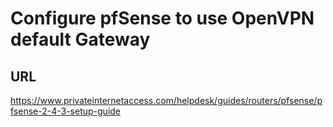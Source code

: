 # Configure pfSense to use OpenVPN default Gateway

## URL
https://www.privateinternetaccess.com/helpdesk/guides/routers/pfsense/pfsense-2-4-3-setup-guide
